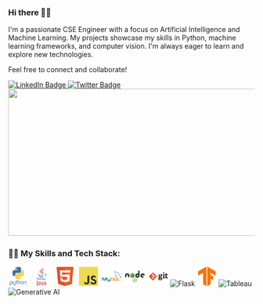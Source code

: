 ### Hi there 👋🏻
I'm a passionate CSE Engineer with a focus on Artificial Intelligence and Machine Learning.
My projects showcase my skills in Python, machine learning frameworks, and computer vision. I'm always eager to learn and explore new technologies.

Feel free to connect and collaborate!
<div id="badges">
  <a href="https://www.linkedin.com/in/uddhav-davey-aa989b243/">
    <img src="https://img.shields.io/badge/LinkedIn-blue?style=for-the-badge&logo=linkedin&logoColor=white" alt="LinkedIn Badge"/>
  </a>
  <a href="https://twitter.com/uddhavdavey">
    <img src="https://img.shields.io/badge/Twitter-blue?style=for-the-badge&logo=twitter&logoColor=white" alt="Twitter Badge"/>
  </a>
</div>
<div align="center">
  <img src="https://media.giphy.com/media/dWesBcTLavkZuG35MI/giphy.gif" width="600" height="300"/>
</div>

### :man_technologist: My Skills and Tech Stack:
<div>
  <img src="https://github.com/devicons/devicon/blob/master/icons/python/python-original-wordmark.svg" title="Python" alt="Python" width="40" height="40"/>&nbsp;
  <img src="https://github.com/devicons/devicon/blob/master/icons/java/java-original-wordmark.svg" title="Java" alt="Java" width="40" height="40"/>&nbsp;
  <img src="https://github.com/devicons/devicon/blob/master/icons/html5/html5-original.svg" title="HTML5" alt="HTML" width="40" height="40"/>&nbsp;
  <img src="https://github.com/devicons/devicon/blob/master/icons/javascript/javascript-original.svg" title="JavaScript" alt="JavaScript" width="40" height="40"/>&nbsp;
  <img src="https://github.com/devicons/devicon/blob/master/icons/mysql/mysql-original-wordmark.svg" title="MySQL"  alt="MySQL" width="40" height="40"/>&nbsp;
  <img src="https://github.com/devicons/devicon/blob/master/icons/nodejs/nodejs-original-wordmark.svg" title="NodeJS" alt="NodeJS" width="40" height="40"/>&nbsp;
  <img src="https://github.com/devicons/devicon/blob/master/icons/git/git-original-wordmark.svg" title="Git" **alt="Git" width="40" height="40"/>
  <!-- Flask Badge -->
  <img src="https://img.shields.io/badge/Flask-000000?style=for-the-badge&logo=flask" alt="Flask" />
  <!-- TensorFlow Badge -->
  <img src="https://raw.githubusercontent.com/devicons/devicon/master/icons/tensorflow/tensorflow-original.svg" alt="TensorFlow" width="40" height="40" />
  <!-- Tableau Badge -->
  <img src="https://img.shields.io/badge/Tableau-E97627?style=for-the-badge&logo=tableau" alt="Tableau" />
  <!-- Generative AI Badge -->
  <img src="https://img.shields.io/badge/Generative%20AI-FF5733?style=for-the-badge&logo=ai&logoColor=white" alt="Generative AI" />
</div>






<!--
**Uddhav-24/Uddhav-24** is a ✨ _special_ ✨ repository because its `README.md` (this file) appears on your GitHub profile.

Here are some ideas to get you started:

- 🔭 I’m currently working on ...
- 🌱 I’m currently learning ...
- 👯 I’m looking to collaborate on ...
- 🤔 I’m looking for help with ...
- 💬 Ask me about ...
- 📫 How to reach me: ...
- 😄 Pronouns: ...
- ⚡ Fun fact: ...
-->
